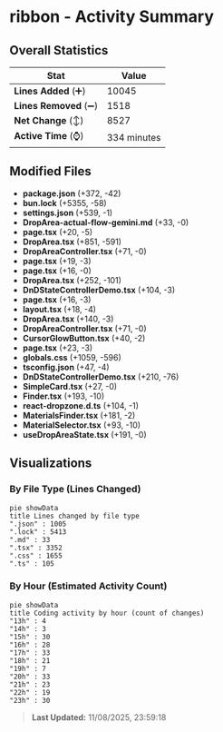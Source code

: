 # ribbon - Activity Summary 

## Overall Statistics

| Stat                   | Value                                                             |
| ---------------------- | ----------------------------------------------------------------- |
| **Lines Added** (➕)   | 10045                                          |
| **Lines Removed** (➖) | 1518                                        |
| **Net Change** (↕)    | 8527                |
| **Active Time** (⌚)   | 334 minutes |


## Modified Files
- **package.json** (+372, -42)
- **bun.lock** (+5355, -58)
- **settings.json** (+539, -1)
- **DropArea-actual-flow-gemini.md** (+33, -0)
- **page.tsx** (+20, -5)
- **DropArea.tsx** (+851, -591)
- **DropAreaController.tsx** (+71, -0)
- **page.tsx** (+19, -3)
- **page.tsx** (+16, -0)
- **DropArea.tsx** (+252, -101)
- **DnDStateControllerDemo.tsx** (+104, -3)
- **page.tsx** (+16, -3)
- **layout.tsx** (+18, -4)
- **DropArea.tsx** (+140, -3)
- **DropAreaController.tsx** (+71, -0)
- **CursorGlowButton.tsx** (+40, -2)
- **page.tsx** (+23, -3)
- **globals.css** (+1059, -596)
- **tsconfig.json** (+47, -4)
- **DnDStateControllerDemo.tsx** (+210, -76)
- **SimpleCard.tsx** (+27, -0)
- **Finder.tsx** (+193, -10)
- **react-dropzone.d.ts** (+104, -1)
- **MaterialsFinder.tsx** (+181, -2)
- **MaterialSelector.tsx** (+93, -10)
- **useDropAreaState.tsx** (+191, -0)

## Visualizations

### By File Type (Lines Changed)

```mermaid
pie showData
title Lines changed by file type
".json" : 1005
".lock" : 5413
".md" : 33
".tsx" : 3352
".css" : 1655
".ts" : 105
```

### By Hour (Estimated Activity Count)

```mermaid
pie showData
title Coding activity by hour (count of changes)
"13h" : 4
"14h" : 3
"15h" : 30
"16h" : 28
"17h" : 33
"18h" : 21
"19h" : 7
"20h" : 33
"21h" : 23
"22h" : 19
"23h" : 30
```


> **Last Updated:** 11/08/2025, 23:59:18